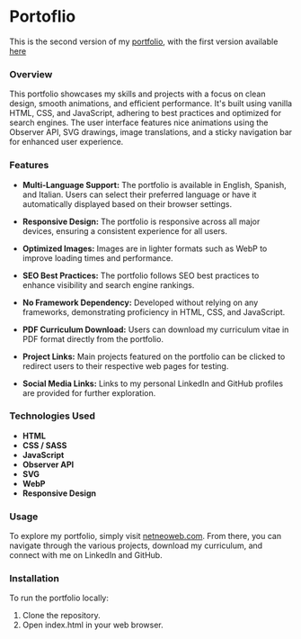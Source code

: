 # Portoflio

This is the second version of my [portfolio](https://www.netneoweb.com/ "portfolio"), with the first version available [here](https://github.com/MarioRivVal/NetNeoWeb-V1 "here")

### Overview

This portfolio showcases my skills and projects with a focus on clean design, smooth animations, and efficient performance. It's built using vanilla HTML, CSS, and JavaScript, adhering to best practices and optimized for search engines. The user interface features nice animations using the Observer API, SVG drawings, image translations, and a sticky navigation bar for enhanced user experience.

### Features

-    **Multi-Language Support:** The portfolio is available in English, Spanish, and Italian. Users can select their preferred language or have it automatically displayed based on their browser settings.

-    **Responsive Design:** The portfolio is responsive across all major devices, ensuring a consistent experience for all users.

-    **Optimized Images:** Images are in lighter formats such as WebP to improve loading times and performance.

-    **SEO Best Practices:** The portfolio follows SEO best practices to enhance visibility and search engine rankings.

-    **No Framework Dependency:** Developed without relying on any frameworks, demonstrating proficiency in HTML, CSS, and JavaScript.

-    **PDF Curriculum Download:** Users can download my curriculum vitae in PDF format directly from the portfolio.

-    **Project Links:** Main projects featured on the portfolio can be clicked to redirect users to their respective web pages for testing.

-    **Social Media Links:** Links to my personal LinkedIn and GitHub profiles are provided for further exploration.

### Technologies Used

-    **HTML**
-    **CSS / SASS**
-    **JavaScript**
-    **Observer API**
-    **SVG**
-    **WebP**
-    **Responsive Design**

### Usage

To explore my portfolio, simply visit [netneoweb.com](https://www.netneoweb.com/ "netneoweb.com"). From there, you can navigate through the various projects, download my curriculum, and connect with me on LinkedIn and GitHub.

### Installation

To run the portfolio locally:

1.   Clone the repository.
2.   Open index.html in your web browser.
